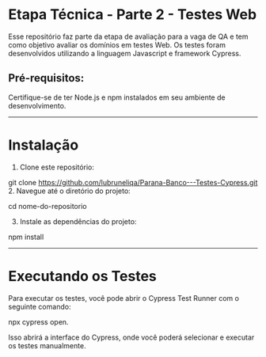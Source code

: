 # Etapa Técnica - Parte 2 - Testes Web

Esse repositório faz parte da etapa de avaliação para a vaga de QA e tem como objetivo avaliar os domínios em testes Web. Os testes foram desenvolvidos utilizando a linguagem Javascript e framework Cypress.

## Pré-requisitos:

Certifique-se de ter Node.js e npm instalados em seu ambiente de desenvolvimento.

___________________________________________________________________________________________________________________________________________________________________________________________________________________

# Instalação

1. Clone este repositório:

git clone https://github.com/lubruneliqa/Parana-Banco---Testes-Cypress.git
2. Navegue até o diretório do projeto:

cd nome-do-repositorio

3. Instale as dependências do projeto:

npm install
___________________________________________________________________________________________________________________________________________________________________________________________________________________

# Executando os Testes

Para executar os testes, você pode abrir o Cypress Test Runner com o seguinte comando:

npx cypress open.

Isso abrirá a interface do Cypress, onde você poderá selecionar e executar os testes manualmente.

